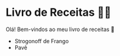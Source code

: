 # Livro de Receitas :man_cook:

Olá! Bem-vindos ao meu livro de receitas :wave:

- Strogonoff de Frango
- Pavê
